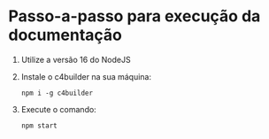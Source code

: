 # Passo-a-passo para execução da documentação

1. Utilize a versão 16 do NodeJS

2. Instale o c4builder na sua máquina:

   `npm i -g c4builder`

3. Execute o comando:

   `npm start`
